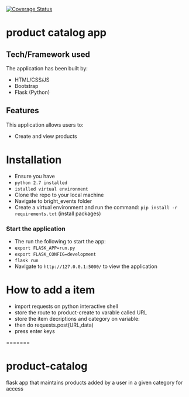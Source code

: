 
[![Coverage Status](https://coveralls.io/repos/github/TheSteelGuy/product-catalog/badge.svg?branch=master)](https://coveralls.io/github/TheSteelGuy/product-catalog?branch=master)

# product catalog app

## Tech/Framework used

The application has been built by:
- HTML/CSS/JS
- Bootstrap
- Flask (Python)

## Features

This application allows users to:
- Create and view products


# Installation

- Ensure you have 
-  `python 2.7 installed`
-  `istalled virtual environment`
- Clone the repo to your local machine
- Navigate to bright_events folder
- Create a virtual environment and run the command: `pip install -r requirements.txt` (install packages)

### Start the application

- The run the following to start the app:
-  `export FLASK_APP=run.py`
-  `export FLASK_CONFIG=development`
-  `flask run`
- Navigate to `http://127.0.0.1:5000/` to view the application
# How to add a item
- import requests on python interactive shell
- store the route to product-create to varable called URL
- store the item decriptions and category on variable:
- then do requests.post(URL,data)
- press enter keys


=======
# product-catalog
flask app that maintains products added by a user in a given category for access

